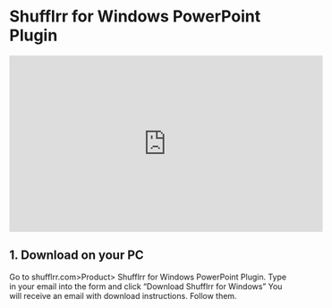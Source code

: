 # Shufflrr for Windows PowerPoint Plugin

<div class="player">
<iframe width="560" height="315" src="https://www.youtube.com/embed/qmkz1AjrpXc?si=Lxm6ejbQjT-Q_f4a" title="YouTube video player" frameborder="0" allow="accelerometer; autoplay; clipboard-write; encrypted-media; gyroscope; picture-in-picture; web-share" referrerpolicy="strict-origin-when-cross-origin" allowfullscreen></iframe>
</div>


## 1. Download on your PC

Go to shufflrr.com>Product> Shufflrr for Windows PowerPoint Plugin. Type in your email into the form and click “Download Shufflrr for Windows” 
You will receive an email with download instructions. Follow them. 









